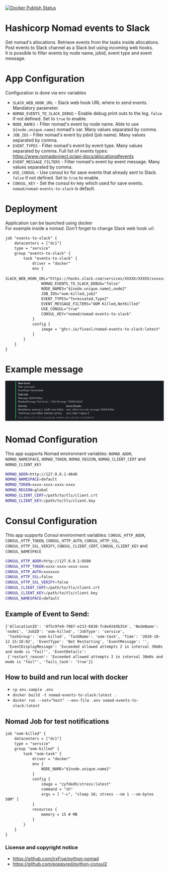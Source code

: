 [![Docker Publish Status](https://github.com/fivexl/nomad-events-to-slack/workflows/docker-publish/badge.svg)](https://github.com/fivexl/nomad-events-to-slack/actions)

# Hashicorp Nomad events to Slack
Get nomad's allocations. Retrieve events from the tasks inside allocations. Post events to Slack channel as a Slack bot using incoming web hooks.  
It is possible to filter events by node name, jobid, event type and event message.



# App Configuration
Configuration is done via env variables

* `SLACK_WEB_HOOK_URL` - Slack web hook URL where to send events. Mandatory parameter.
* `NOMAD_EVENTS_TO_SLACK_DEBUG` -  Enable debug print outs to the log. `false` if not defined. Set to `true` to enable.
* `NODE_NAMES` - Filter nomad's event by node name. Able to use `${node.unique.name}` nomad's var. Many values separated by comma.
* `JOB_IDS` - Filter nomad's event by jobid (job name). Many values separated by comma.
* `EVENT_TYPES` - Filter nomad's event by event type. Many values separated by comma. Full list of events types: https://www.nomadproject.io/api-docs/allocations#events
* `EVENT_MESSAGE_FILTERS` - Filter nomad's event by event message. Many values separated by comma.
* `USE_CONSUL` - Use consul kv for save events that already sent to Slack. `false` if not defined. Set to `true` to enable.
* `CONSUL_KEY` - Set the consul kv key which used for save events. `nomad/nomad-events-to-slack` is default.

# Deployment
Application can be launched using docker  
For example inside a nomad. Don't forget to change Slack web hook url.
```hcl
job "events-to-slack" {
    datacenters = ["dc1"]
    type = "service"
    group "events-to-slack" {
        task "events-to-slack" {
            driver = "docker"
            env {
                SLACK_WEB_HOOK_URL="https://hooks.slack.com/services/XXXXX/XXXXX/xxxxxxxxxxxxxxxxxxxxx"
                NOMAD_EVENTS_TO_SLACK_DEBUG="false"
                NODE_NAMES="${node.unique.name},node2"
                JOB_IDS="oom-killed,job2"
                EVENT_TYPES="Terminated,Type2"
                EVENT_MESSAGE_FILTERS="OOM Killed,NotKilled"
                USE_CONSUL="true"
                CONSUL_KEY="nomad/nomad-events-to-slack"
            }
            config {
                image = "ghcr.io/fivexl/nomad-events-to-slack:latest"
            }
        }
    }
}
```

# Example message
![Example](docs/img/example.jpg)

# Nomad Configuration
This app supports Nomad environment variables: `NOMAD_ADDR`, `NOMAD_NAMESPACE`, `NOMAD_TOKEN`, `NOMAD_REGION`, `NOMAD_CLIENT_CERT` and `NOMAD_CLIENT_KEY`

```bash
NOMAD_ADDR=http://127.0.0.1:4646
NOMAD_NAMESPACE=default
NOMAD_TOKEN=xxxx-xxxx-xxxx-xxxx
NOMAD_REGION=global
NOMAD_CLIENT_CERT=/path/to/tls/client.crt
NOMAD_CLIENT_KEY=/path/to/tls/client.key
```


# Consul Configuration
This app supports Consul environment variables: `CONSUL_HTTP_ADDR`, `CONSUL_HTTP_TOKEN`, `CONSUL_HTTP_AUTH`, `CONSUL_HTTP_SSL`, `CONSUL_HTTP_SSL_VERIFY`, `CONSUL_CLIENT_CERT`, `CONSUL_CLIENT_KEY` and `CONSUL_NAMESPACE`
```bash
CONSUL_HTTP_ADDR=http://127.0.0.1:8500
CONSUL_HTTP_TOKEN=xxxx-xxxx-xxxx-xxxx
CONSUL_HTTP_AUTH=xxxxxxx
CONSUL_HTTP_SSL=false
CONSUL_HTTP_SSL_VERIFY=false
CONSUL_CLIENT_CERT=/path/to/tls/client.crt
CONSUL_CLIENT_KEY=/path/to/tls/client.key
CONSUL_NAMESPACE=default
```
 

## Example of Event to Send: 
```
{'AllocationID': '4f5c9fe9-7087-e213-6830-fc8e924db354', 'NodeName': 'node1', 'JobID': 'oom-killed', 'JobType': 'service',
 'TaskGroup': 'oom-killed', 'TaskName': 'oom-task', 'Time': '2020-10-12 15:10:02', 'EventType': 'Not Restarting', 'EventMessage': '', 
 'EventDisplayMessage': 'Exceeded allowed attempts 2 in interval 30m0s and mode is "fail"', 'EventDetails': 
 {'restart_reason': 'Exceeded allowed attempts 2 in interval 30m0s and mode is "fail"', 'fails_task': 'true'}}
```

## How to build and run local with docker
- `cp env.sample .env`
- `docker build -t nomad-events-to-slack:latest .`
- `docker run --net="host" --env-file .env nomad-events-to-slack:latest`

## Nomad Job for test notifications
```hcl
job "oom-killed" {
    datacenters = ["dc1"]
    type = "service"
    group "oom-killed" {
        task "oom-task" {
            driver = "docker"
            env {
                NODE_NAME="${node.unique.name}"
            }
            config {
                image = "zyfdedh/stress:latest"
                command = "sh"
                args = [ "-c", "sleep 10; stress --vm 1 --vm-bytes 50M" ]
            }
            resources {
                memory = 15 # MB
            }
        }
    }
}
```

### License and copyright notice
- https://github.com/jrxFive/python-nomad
- https://github.com/poppyred/python-consul2
